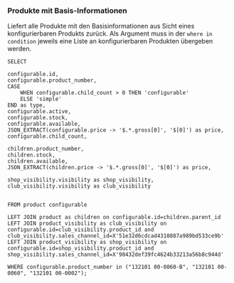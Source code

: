 ### Produkte mit Basis-Informationen

Liefert alle Produkte mit den Basisinformationen aus Sicht eines konfigurierbaren Produkts zurück. Als Argument muss in der `where in condition` jeweils eine Liste an konfigurierbaren Produkten übergeben werden. 

```
SELECT 

configurable.id,
configurable.product_number,
CASE
	WHEN configurable.child_count > 0 THEN 'configurable'
	ELSE 'simple'
END as type,
configurable.active,
configurable.stock,
configurable.available,
JSON_EXTRACT(configurable.price -> '$.*.gross[0]', '$[0]') as price,
configurable.child_count,

children.product_number,
children.stock,
children.available,
JSON_EXTRACT(children.price -> '$.*.gross[0]', '$[0]') as price,

shop_visibility.visibility as shop_visibility,
club_visibility.visibility as club_visibility


FROM product configurable

LEFT JOIN product as children on configurable.id=children.parent_id
LEFT JOIN product_visibility as club_visibility on configurable.id=club_visibility.product_id and club_visibility.sales_channel_id=X'51e32d6cdcad4310887a989bd533ce9b'
LEFT JOIN product_visibility as shop_visibility on configurable.id=shop_visibility.product_id and shop_visibility.sales_channel_id=X'98432def39fc4624b33213a56b8c944d'

WHERE configurable.product_number in ("132101 00-0060-B", "132101 00-0060", "132101 00-0002");
```
